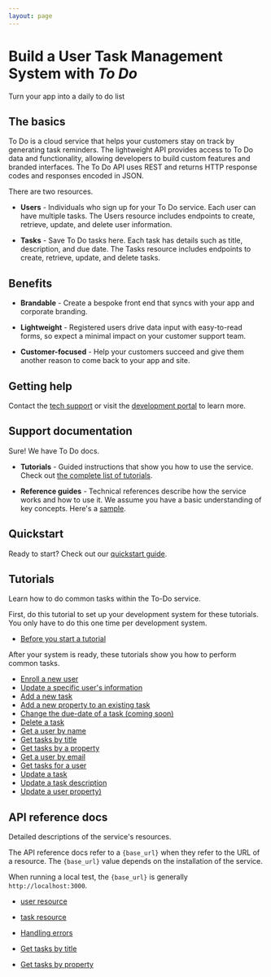 ```yaml
---
layout: page
---
```

# Build a User Task Management System with *To Do*

Turn your app into a daily to do list

## The basics

To Do is a cloud service that helps your customers stay on track by generating task reminders. The lightweight API provides access to To Do data and functionality, allowing developers to build custom features and branded interfaces. The To Do API uses REST and returns HTTP response codes and responses encoded in JSON.

There are two resources.

* **Users** - Individuals who sign up for your To Do service. Each user can have multiple tasks. The Users resource includes endpoints to create, retrieve, update, and delete user information.

* **Tasks** - Save To Do tasks here. Each task has details such as title, description, and due date. The Tasks resource includes endpoints to create, retrieve, update, and delete tasks.

## Benefits

* **Brandable** - Create a bespoke front end that syncs with your app and corporate branding.

* **Lightweight** - Registered users drive data input with easy-to-read forms, so expect a minimal impact on your customer support team.

* **Customer-focused** - Help your customers succeed and give them another reason to come back to your app and site.

## Getting help

Contact the [tech support](mailto:support@yopmail.com) or visit the [development portal](https://example.com/) to learn more.

## Support documentation

Sure! We have To Do docs.

* **Tutorials** - Guided instructions that show you how to use the service. Check out [the complete list of tutorials](#tutorials).

* **Reference guides** - Technical references describe how the service works and how to use it. We assume you have a basic understanding of key concepts. Here's a [sample](api/user).

## Quickstart

Ready to start? Check out our [quickstart guide](api/quickstart_sinead.html).

## Tutorials

Learn how to do common tasks within the To-Do service.

First, do this tutorial to set up your development system for these tutorials. You only have to do this one time per development system.

* [Before you start a tutorial](tutorials/before-you-start-a-tutorial.md)

After your system is ready, these tutorials show you how to perform common tasks.

* [Enroll a new user](tutorials/enroll-a-new-user)
* [Update a specific user's information](tutorials/update-user-info)
* [Add a new task](tutorials/add-a-new-task)
* [Add a new property to an existing task](tutorials/update-task-new-prop)
* [Change the due-date of a task (coming soon)](#tutorials)
* [Delete a task](tutorials/delete-a-task)
* [Get a user by name](tutorials/get-a-user-by-name)
* [Get tasks by title](tutorials/get-tasks-by-title)
* [Get tasks by a property](tutorials/get-task-by-property.md)
* [Get a user by email](tutorials/get-user-by-email)
* [Get tasks for a user](tutorials/get-tasks-for-a-user.md)
* [Update a task](tutorials/update-a-task.md)
* [Update a task description](tutorials/update-task-description.md)
* [Update a user property)](tutorials/update-user-property)

## API reference docs

Detailed descriptions of the service's resources.

The API reference docs refer to a `{base_url}` when they
refer to the URL of a resource. The `{base_url}` value depends
on the installation of the service.

When running a local test, the `{base_url}` is
generally `http://localhost:3000`.

* [user resource](api/user)
* [task resource](api/task)

* [Handling errors](api/handling-errors)
* [Get tasks by title](api/tasks-get-tasks-by-title.md)
* [Get tasks by property](api/get-task-ref.md)
